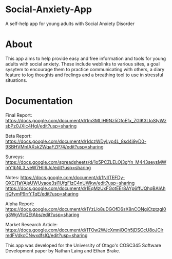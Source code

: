 # Social-Anxiety-App
A self-help app for young adults with Social Anxiety Disorder

# About
This app aims to help provide easy and free information and tools for young adults with social anxiety.
These include weblinks to various sites, a goal sysytem to encourage them to practice communicating with others, a diary feature to log thoughts and feelings and a breathing tool to use in stressful situations.

# Documentation

Final Report: https://docs.google.com/document/d/1m3MLlH9Nz5DfoEfx_ZGlK3LIoSIyWzsbPz0JXic4HgI/edit?usp=sharing

Beta Report: https://docs.google.com/document/d/1dczWDyLyp4L_8sd4i9yD0-9SBHVMnIAXsk2WqaFZP74/edit?usp=sharing

Surveys: https://docs.google.com/spreadsheets/d/1o5PCZLELOj3gYn_M443seysMWmY1bNL3_veW7HII6Jc/edit?usp=sharing

Notes: https://docs.google.com/document/d/1NIlTEFDy-QXCjTaYAjsUWUyaoe3sI1UfgFlzC4nUWkw/edit?usp=sharing
       https://docs.google.com/document/d/1EqMzUxFGotEEr8AYp6ffUQhqBAIAhrjQfymP9rrYTqE/edit?usp=sharing

Alpha Report: https://docs.google.com/document/d/1YzLlo8uDGOfD6sX8nCONgjCtptzgI0g3WgVfcQEtAbs/edit?usp=sharing

Market Research Article: https://docs.google.com/document/d/1TOw2WJcXmniOOh5jDSCcU8oJClrmdFVdkcCNwxdfsIQ/edit?usp=sharing

This app was developed for the University of Otago's COSC345 Software Development paper by Nathan Laing and Ethan Brake.
